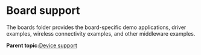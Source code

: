 # Board support

The boards folder provides the board-specific demo applications, driver examples, wireless connectivity examples, and other middleware examples.

**Parent topic:**[Device support](../topics/device_support.md)

